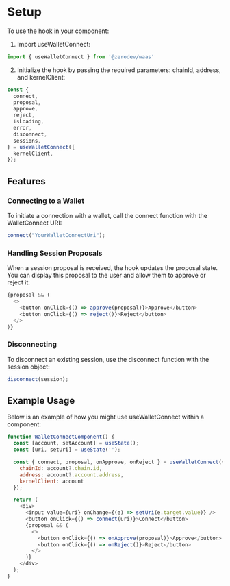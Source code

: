 # Setup
To use the hook in your component:

1. Import useWalletConnect:
```javascript
import { useWalletConnect } from '@zerodev/waas'
```

2. Initialize the hook by passing the required parameters: chainId, address, and kernelClient:
```javascript
const {
  connect,
  proposal,
  approve,
  reject, 
  isLoading, 
  error, 
  disconnect, 
  sessions,
} = useWalletConnect({
  kernelClient,
});
```

## Features
### Connecting to a Wallet
To initiate a connection with a wallet, call the connect function with the WalletConnect URI:

```javascript
connect("YourWalletConnectUri");
```

### Handling Session Proposals
When a session proposal is received, the hook updates the proposal state. You can display this proposal to the user and allow them to approve or reject it:

```javascript
{proposal && (
  <>
    <button onClick={() => approve(proposal)}>Approve</button>
    <button onClick={() => reject()}>Reject</button>
  </>
)}
```

### Disconnecting
To disconnect an existing session, use the disconnect function with the session object:

```javascript
disconnect(session);
```

## Example Usage
Below is an example of how you might use useWalletConnect within a component:

```javascript
function WalletConnectComponent() {
  const [account, setAccount] = useState();
  const [uri, setUri] = useState('');

  const { connect, proposal, onApprove, onReject } = useWalletConnect({
    chainId: account?.chain.id,
    address: account?.account.address,
    kernelClient: account
  });

  return (
    <div>
      <input value={uri} onChange={(e) => setUri(e.target.value)} />
      <button onClick={() => connect(uri)}>Connect</button>
      {proposal && (
        <>
          <button onClick={() => onApprove(proposal)}>Approve</button>
          <button onClick={() => onReject()}>Reject</button>
        </>
      )}
    </div>
  );
}
```